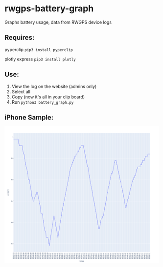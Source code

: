 # rwgps-battery-graph
Graphs battery usage, data from RWGPS device logs

## Requires: ##
pyperclip
`pip3 install pyperclip`

plotly express
`pip3 install plotly`

## Use: ##
1. View the log on the website (admins only)
2. Select all
3. Copy (now it's all in your clip board)
4. Run `python3 battery_graph.py`

## iPhone Sample: ##
![](https://github.com/tomasquinones/rwgps-battery-graph/blob/main/battery_graph.png?raw=true)
